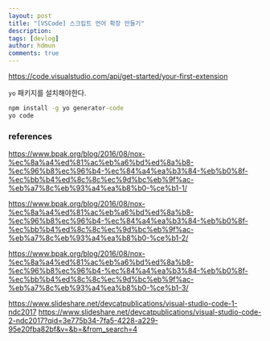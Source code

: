 ```yaml
---
layout: post
title: "[VSCode] 스크립트 언어 확장 만들기"
description:
tags: [devlog]
author: hdmun
comments: true
---
```



https://code.visualstudio.com/api/get-started/your-first-extension

`yo` 패키지를 설치해야한다.

~~~cmd
npm install -g yo generator-code
yo code
~~~

### references

https://www.bpak.org/blog/2016/08/nox-%ec%8a%a4%ed%81%ac%eb%a6%bd%ed%8a%b8-%ec%96%b8%ec%96%b4-%ec%84%a4%ea%b3%84-%eb%b0%8f-%ec%bb%b4%ed%8c%8c%ec%9d%bc%eb%9f%ac-%eb%a7%8c%eb%93%a4%ea%b8%b0-%ce%b1-1/

https://www.bpak.org/blog/2016/08/nox-%ec%8a%a4%ed%81%ac%eb%a6%bd%ed%8a%b8-%ec%96%b8%ec%96%b4-%ec%84%a4%ea%b3%84-%eb%b0%8f-%ec%bb%b4%ed%8c%8c%ec%9d%bc%eb%9f%ac-%eb%a7%8c%eb%93%a4%ea%b8%b0-%ce%b1-2/


https://www.bpak.org/blog/2016/08/nox-%ec%8a%a4%ed%81%ac%eb%a6%bd%ed%8a%b8-%ec%96%b8%ec%96%b4-%ec%84%a4%ea%b3%84-%eb%b0%8f-%ec%bb%b4%ed%8c%8c%ec%9d%bc%eb%9f%ac-%eb%a7%8c%eb%93%a4%ea%b8%b0-%ce%b1-3/


https://www.slideshare.net/devcatpublications/visual-studio-code-1-ndc2017
https://www.slideshare.net/devcatpublications/visual-studio-code-2-ndc2017?qid=3e775b34-7fa5-4228-a229-95e20fba82bf&v=&b=&from_search=4

